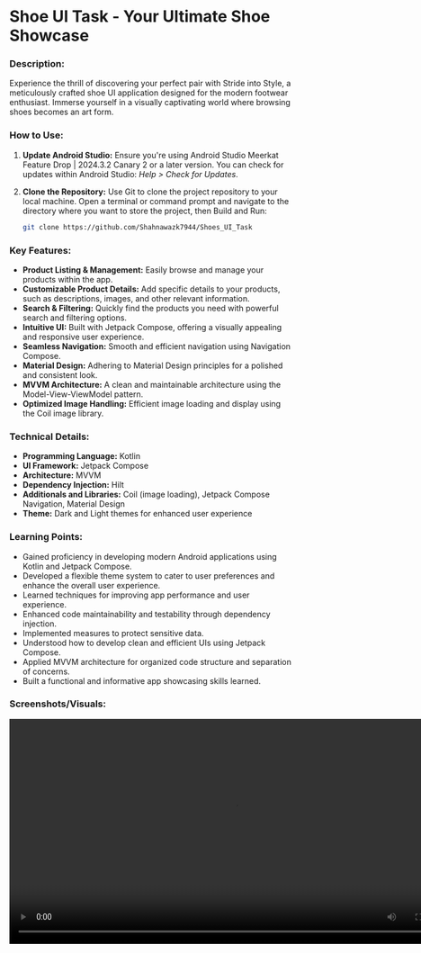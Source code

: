 # Shoe UI Task - Your Ultimate Shoe Showcase

### Description:

Experience the thrill of discovering your perfect pair with Stride into Style, a meticulously crafted shoe UI application designed for the modern footwear enthusiast. Immerse yourself in a visually captivating world where browsing shoes becomes an art form.

### How to Use:

1. **Update Android Studio:** Ensure you're using Android Studio Meerkat Feature Drop | 2024.3.2 Canary 2 or a later version.  You can check for updates within Android Studio: *Help > Check for Updates*.

2. **Clone the Repository:**  Use Git to clone the project repository to your local machine.  Open a terminal or command prompt and navigate to the directory where you want to store the project, then Build and Run:

   ```bash
   git clone https://github.com/Shahnawazk7944/Shoes_UI_Task

### Key Features:

- **Product Listing & Management:** Easily browse and manage your products within the app.
- **Customizable Product Details:** Add specific details to your products, such as descriptions, images, and other relevant information.
- **Search & Filtering:** Quickly find the products you need with powerful search and filtering options.
- **Intuitive UI:** Built with Jetpack Compose, offering a visually appealing and responsive user experience.
- **Seamless Navigation:** Smooth and efficient navigation using Navigation Compose.
- **Material Design:** Adhering to Material Design principles for a polished and consistent look.
- **MVVM Architecture:** A clean and maintainable architecture using the Model-View-ViewModel pattern.
- **Optimized Image Handling:** Efficient image loading and display using the Coil image library.

### Technical Details:

- **Programming Language:** Kotlin
- **UI Framework:** Jetpack Compose
- **Architecture:** MVVM
- **Dependency Injection:** Hilt
- **Additionals and Libraries:** Coil (image loading), Jetpack Compose Navigation, Material Design
- **Theme:** Dark and Light themes for enhanced user experience

### Learning Points:

- Gained proficiency in developing modern Android applications using Kotlin and Jetpack Compose.
- Developed a flexible theme system to cater to user preferences and enhance the overall user experience.
- Learned techniques for improving app performance and user experience.
- Enhanced code maintainability and testability through dependency injection.
- Implemented measures to protect sensitive data.
- Understood how to develop clean and efficient UIs using Jetpack Compose.
- Applied MVVM architecture for organized code structure and separation of concerns.
- Built a functional and informative app showcasing skills learned.

### Screenshots/Visuals:

<div align="center"><video src="https://github.com/user-attachments/assets/6cad4b33-76c5-4fa5-a257-8dc11a5f0957" height="400" ></video></div>
